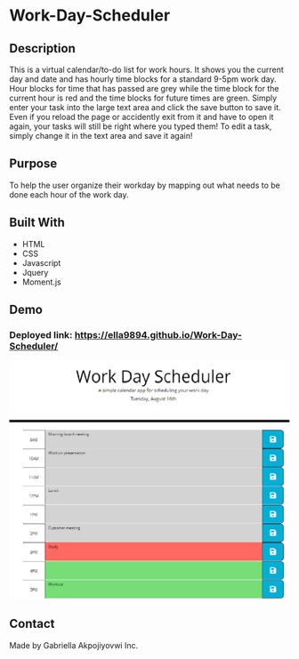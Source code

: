 # Work-Day-Scheduler
## Description
This is a virtual calendar/to-do list for work hours. It shows you the current day and date and has hourly time blocks for a standard 9-5pm work day. Hour blocks for time that has passed are grey while the time block for the current hour is red and the time blocks for future times are green. Simply enter your task into the large text area and click the save button to save it. Even if you reload the page or accidently exit from it and have to open it again, your tasks will still be right where you typed them! To edit a task, simply change it in the text area and save it again!
## Purpose
To help the user organize their workday by mapping out what needs to be done each hour of the work day.
## Built With
- HTML
- CSS
- Javascript
- Jquery
- Moment.js
## Demo
### Deployed link: https://ella9894.github.io/Work-Day-Scheduler/

![Scheduler screenshot](./assets/images/Screenshot.png)
## Contact
Made by Gabriella Akpojiyovwi Inc. 

